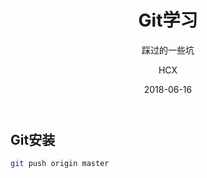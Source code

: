 ﻿---
layout:     post
title:      Git学习
subtitle:   踩过的一些坑
date:       2018-06-16
author:     HCX
header-img: img/post-bg-swift2.jpg
catalog: true
tags:
    - Git
---

## Git安装
```bash
git push origin master
```